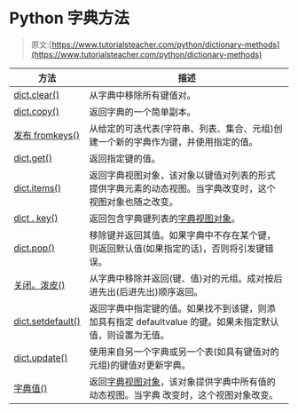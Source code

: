 # Python 字典方法

> 原文:[https://www.tutorialsteacher.com/python/dictionary-methods](https://www.tutorialsteacher.com/python/dictionary-methods)

| 方法 | 描述 |
| --- | --- |
| [dict.clear()](/python/dict-clear) | 从字典中移除所有键值对。 |
| [dict.copy()](/python/dict-copy) | 返回字典的一个简单副本。 |
| [发布 fromkeys()](/python/dict-fromkeys) | 从给定的可迭代表(字符串、列表、集合、元组)创建一个新的字典作为键，并使用指定的值。 |
| [dict.get()](/python/dict-get) | 返回指定键的值。 |
| [dict.items()](/python/dict-items) | 返回字典视图对象，该对象以键值对列表的形式提供字典元素的动态视图。当字典改变时，这个视图对象也随之改变。 |
| [dict . key()](/python/dict-keys) | 返回包含字典键列表的[字典视图对象](https://docs.python.org/3/library/stdtypes.html#dict-views)。 |
| [dict.pop()](/python/dict-pop) | 移除键并返回其值。如果字典中不存在某个键，则返回默认值(如果指定的话)，否则将引发键错误。 |
| [关闭。泼皮()](/python/dict-popitem) | 从字典中移除并返回(键、值)对的元组。成对按后进先出(后进先出)顺序返回。 |
| [dict.setdefault()](/python/dict-setdefault) | 返回字典中指定键的值。如果找不到该键，则添加具有指定 defaultvalue 的键。如果未指定默认值，则设置为无值。 |
| [dict.update()](/python/dict-update) | 使用来自另一个字典或另一个表(如具有键值对的元组)的键值对更新字典。 |
| [字典值()](/python/dict-values) | 返回[字典视图对象](https://docs.python.org/3/library/stdtypes.html#dict-views)，该对象提供字典中所有值的动态视图。当字典 改变时，这个视图对象改变。 |